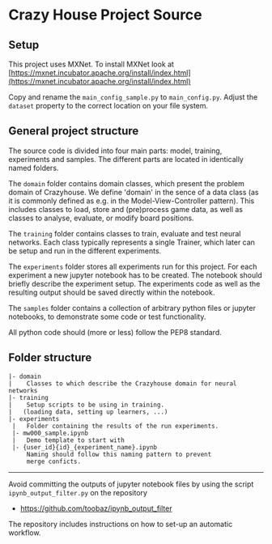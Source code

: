 # Crazy House Project Source

## Setup
This project uses MXNet. To install MXNet look at
[https://mxnet.incubator.apache.org/install/index.html](https://mxnet.incubator.apache.org/install/index.html)

Copy and rename the `main_config_sample.py` to `main_config.py`. Adjust the `dataset`
property to the correct location on your file system.

## General project structure
The source code is divided into four main parts: model, training, experiments and
samples. The different parts are located in identically named folders.

The `domain` folder contains domain classes, which present the problem domain of Crazyhouse.
We define 'domain' in the sence of a data class (as it is commonly defined as
e.g. in the Model-View-Controller pattern).
This includes classes to load, store and (pre)process game data, as well as
classes to analyse, evaluate, or modify board positions.

The `training` folder contains classes to train, evaluate and test
neural networks. Each class typically represents a single Trainer, which
later can be setup and run in the different experiments.

The `experiments` folder stores all experiments run for this project. For each
experiment a new jupyter notebook has to be created. The notebook should briefly
describe the experiment setup. The experiments code as well as the resulting
output should be saved directly within the notebook.

The `samples` folder contains a collection of arbitrary python files or
jupyter notebooks, to demonstrate some code or test functionality.


All python code should (more or less) follow the PEP8 standard.


## Folder structure
```
|- domain
|    Classes to which describe the Crazyhouse domain for neural networks 
|- training
|    Setup scripts to be using in training.
|   (loading data, setting up learners, ...)
|- experiments
 |   Folder containing the results of the run experiments.
 |- mw000_sample.ipynb
 |   Demo template to start with
 |- {user_id}{id}_{experiment_name}.ipynb
     Naming should follow this naming pattern to prevent
     merge conficts.
```

---

Avoid committing the outputs of jupyter notebook files by using the script `ipynb_output_filter.py` on the repository
 * https://github.com/toobaz/ipynb_output_filter

The repository includes instructions on how to set-up an automatic workflow.

